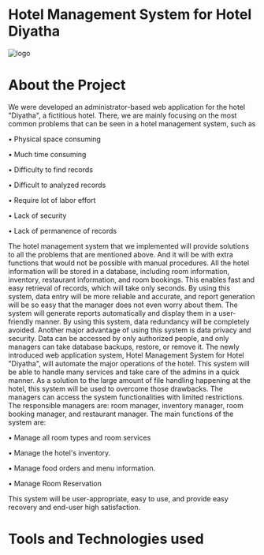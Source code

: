 # Hotel Management System for Hotel Diyatha


![logo](https://user-images.githubusercontent.com/81189012/167286914-3a362d02-a00a-4f5a-9eb4-3d929c4a250c.jpg)


# About the Project
We were developed an administrator-based web application for the hotel "Diyatha", a fictitious hotel. 
There, we are mainly focusing on the most common problems that can be seen in a hotel management 
system, such as

• Physical space consuming

• Much time consuming

• Difficulty to find records

• Difficult to analyzed records

• Require lot of labor effort 

• Lack of security 

• Lack of permanence of records 

The hotel management system that we implemented will provide solutions to all the 
problems that are mentioned above. And it will be with extra functions that would not be possible with 
manual procedures. All the hotel information will be stored in a database, including room information, 
inventory, restaurant information, and room bookings. This enables fast and easy retrieval of records, 
which will take only seconds. By using this system, data entry will be more reliable and accurate, and 
report generation will be so easy that the manager does not even worry about them. The system will 
generate reports automatically and display them in a user-friendly manner. By using this system, data 
redundancy will be completely avoided. Another major advantage of using this system is data privacy 
and security. Data can be accessed by only authorized people, and only managers can take database 
backups, restore, or remove it. The newly introduced web application system, Hotel Management 
System for Hotel "Diyatha", will automate the major operations of the hotel. This system will be able 
to handle many services and take care of the admins in a quick manner. As a solution to the large 
amount of file handling happening at the hotel, this system will be used to overcome those drawbacks. 
The managers can access the system functionalities with limited restrictions. The responsible managers 
are: room manager, inventory manager, room booking manager, and restaurant manager. The main 
functions of the system are:

• Manage all room types and room services

• Manage the hotel's inventory.

• Manage food orders and menu information.

• Manage Room Reservation

This system will be user-appropriate, easy to use, and provide easy recovery and end-user high 
satisfaction.

# Tools and Technologies used

